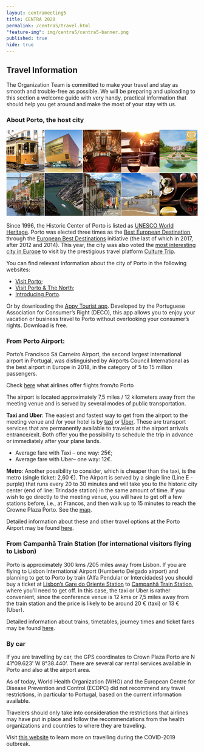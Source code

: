```yaml
---
layout: centrameeting5
title: CENTRA 2020
permalink: /centra5/travel.html
"feature-img": img/centra5/centra5-banner.png
published: true
hide: true
---
```



## Travel Information

The Organization Team is committed to make your travel and stay as smooth and trouble-free as possible. We will be preparing and uploading to this section a welcome guide with very handy, practical information that should help you get around and make the most of your stay with us.


### About Porto, the host city
<!--
<img src="/img/centra5/centra5-porto1.jpg" style="width:750px"> -->
<img src="/img/centra5/centra5-mosaico.png" style="width:750px">

Since 1996, the Historic Center of Porto is listed as [UNESCO World Heritage](http://whc.unesco.org/en/list/755). Porto was elected three times as the [Best European Destination](https://www.europeanbestdestinations.com/best-of-europe/european-best-destinations-2017/), through the [European Best Destinations](https://www.europeanbestdestinations.com/) initiative (the last of which in 2017, after 2012 and 2014). This year, the city was also voted the [most interesting city in Europe](https://theculturetrip.com/europe/articles/culture-trip-wishlist-destinations-2019/) to visit by the prestigious travel platform [Culture Trip](https://theculturetrip.com/).


You can find relevant information about the city of Porto in the following websites:
- <a href="https://visitporto.travel/en-GB/home#/">Visit Porto</a>;
- <a href="http://www.visitportoandnorth.travel/">Visit Porto & The North</a>;
- <a href="https://www.introducingporto.com/map">Introducing Porto</a>.

Or by downloading the [Appy Tourist app](http://www.appytourist.pt/). Developed by the Portuguese Association for Consumer’s Right (DECO), this app allows you to enjoy your vacation or business travel to Porto without overlooking your consumer’s rights. Download is free.


### From Porto Airport:

Porto’s Francisco Sá Carneiro Airport, the second largest international airport in Portugal, was distinguished by Airports Council International as the best airport in Europe in 2018, in the category of 5 to 15 million passengers.

Check <a href="https://www.aeroportoporto.pt/en/opo/flights-destinations/airlines/airlines-and-destinations">here</a> what airlines offer flights from/to Porto

The airport is located approximately 7,5 miles / 12 kilometers away from the meeting venue and is served by several modes of public transportation.

**Taxi and Uber**: The easiest and fastest way to get from the airport to the meeting venue and /or your hotel is by <a href="http://www.taxis-porto.pt/">taxi</a> or <a href="https://www.uber.com/pt/en/">Uber</a>. These are transport services that are permanently available to travelers at the airport arrivals entrance/exit. Both offer you the possibility to schedule the trip in advance or immediately after your plane lands.

- Average fare with Taxi – one way: 25€;
- Average fare with Uber– one way: 12€.

**Metro**: Another possibility to consider, which is cheaper than the taxi, is the metro (single ticket: 2,60 €). The Airport is served by a single line (Line E - purple) that runs every 20 to 30 minutes and will take you to the historic city center (end of line: Trindade station) in the same amount of time. If you wish to go directly to the meeting venue, you will have to get off a few stations before, i.e., at Francos, and then walk up to 15 minutes to reach the Crowne Plaza Porto. See the [map](https://www.google.com/maps/dir/Francos,+Porto/Crowne+Plaza+Porto,+Avenida+da+Boavista,+Porto/@41.1630057,-8.6418303,16z/data=!4m14!4m13!1m5!1m1!1s0xd2465a2edd50b5b:0x30215c822acb978c!2m2!1d-8.636347!2d41.165549!1m5!1m1!1s0xd24659efd4e5e9b:0xc695ad1f002380ec!2m2!1d-8.6406733!2d41.1601724!3e2).

Detailed information about these and other travel options at the Porto Airport may be found [here](https://www.aeroportoporto.pt/en/opo/access-parking/getting-to-and-from-the-airport/public-transportation).

### From Campanhã Train Station (for international visitors flying to Lisbon)
Porto is approximately 300 kms /205 miles away from Lisbon. If you are flying to Lisbon International Airport (Humberto Delgado airport) and planning to get to Porto by train (Alfa Pendular or Intercidades) you should buy a ticket at <u>Lisbon’s Gare do Oriente Station</u> to <u>Campanhã Train Station</u>, where you’ll need to get off. In this case, the taxi or Uber is rather convenient, since the conference venue is 12 kms or 7,5 miles away from the train station and the price is likely to be around 20 € (taxi) or 13 € (Uber).

Detailed information about trains, timetables, journey times and ticket fares may be found [here](https://www.cp.pt/passageiros/en).


### By car

If you are travelling by car, the GPS coordinates to Crown Plaza Porto are N 41°09.623'
W 8°38.440'. There are several car rental services available in Porto and also at the airport area.  
  
As of today, World Health Organization (WHO) and the European Centre for Disease Prevention and Control (ECDPC) did not recommend any travel restrictions, in particular to Portugal, based on the current information available.  

Travelers should only take into consideration the restrictions that airlines may have put in place and follow the recommendations from the health organizations and countries to where they are traveling.  
 
Visit [this website](https://www.who.int/emergencies/diseases/novel-coronavirus-2019/travel-advice) to learn more on travelling during the COVID-2019 outbreak.   

